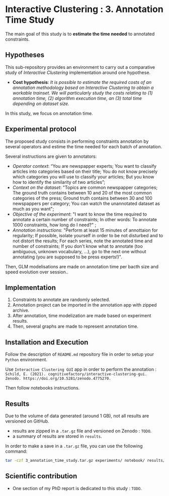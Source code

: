 # Interactive Clustering : 3. Annotation Time Study

The main goal of this study is to **estimate the time needed** to annotated constraints.


## Hypotheses

This sub-repository provides an environment to carry out a comparative study of _Interactive Clustering_ implementation around one hypothese.
- **Cost hypothesis**: _It is possible to estimate the required costs of an annotation methodology based on Interactive Clustering to obtain a workable trainset. We will particularly study the costs relating to (1) annotation time,  (2) algorithm execution time, an (3) total time depending on dataset size._

In this study, we focus on annotation time.


## Experimental protocol

The proposed study consists in performing constraints annotation by several operators and estime the time needed for each batch of annotation.

Several instructions are given to annotators:
- *Operator context*: “You are newspapper experts; You want to classify articles into categories based on their title; You do not know precisely which categories you will use to classify your articles; But you know how to identify the similarity of two articles”;
- *Context on the dataset*: "Topics are common newspapper categories; The ground truth contains between 10 and 20 of the most common categories of the press; Ground truth contains between 30 and 100 newspappers per category; You can watch the unannotated dataset as much as you want";
- *Objective of the experiment*: "I want to know the time required to annotate a certain number of constraints; In other words: To annotate 1000 constraints, how long do I need?" ;
- *Annotation instructions*: "Perform at least 15 minutes of annottaion for regularity; If possible, isolate yourself in order to be not disturbed and to not distort the results; For each series, note the annotated time and number of constraints; If you don't know what to annotate (too ambiguous, unknown vocabulary, ...), go to the next one without annotating (you are supposed to be press experts!)".

Then, GLM modelisations are made on annotation time per bacth size and speed evolution over session..

## Implementation

1. Constraints to annotate are randomly selected.
2. Annotation project can be imported in the annotation app with zipped archive.
3. After annotation, time modelization are made based on experiment results.
4. Then, several graphs are made to represent annotation time.


## Installation and Execution

Follow the description of `README.md` repository file in order to setup your `Python` environment.

Use `Interactive Clustering GUI` app in order to perform the annotation : `Schild, E. (2021). cognitivefactory/interactive-clustering-gui. Zenodo. https://doi.org/10.5281/zenodo.4775270.`

Then follow notebooks instructions.


## Results

Due to the volume of data generated (around 1 GB), not all results are versioned on GitHub.

- results are zipped in a `.tar.gz` file and versioned on Zenodo : `TODO`.
- a summary of results are stored in `results`.

In order to make a save in a `.tar.gz` file, you can use the following command:
```bash
tar -czf 3_annotation_time_study.tar.gz experiments/ notebook/ results/ README.md
```


## Scientific contribution

- One section of my PhD report is dedicated to this study : `TODO`.